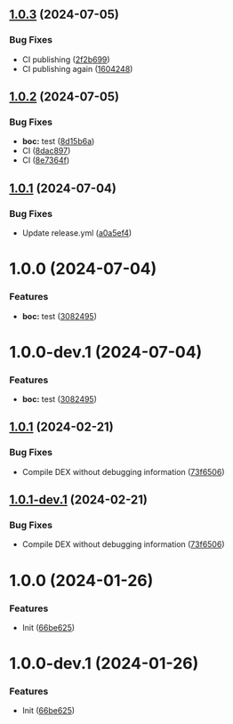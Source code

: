 ## [1.0.3](https://github.com/pufferffish/revanced-patches-repo/compare/v1.0.2...v1.0.3) (2024-07-05)


### Bug Fixes

* CI publishing ([2f2b699](https://github.com/pufferffish/revanced-patches-repo/commit/2f2b699448a12d9395fe6504e972d9f060e1b72b))
* CI publishing again ([1604248](https://github.com/pufferffish/revanced-patches-repo/commit/160424850f87cacf859a000b4649c52ad74b1f8f))

## [1.0.2](https://github.com/pufferffish/revanced-patches-repo/compare/v1.0.1...v1.0.2) (2024-07-05)


### Bug Fixes

* **boc:** test ([8d15b6a](https://github.com/pufferffish/revanced-patches-repo/commit/8d15b6a420b1fd799f5b388e932067aa907fda4a))
* CI ([8dac897](https://github.com/pufferffish/revanced-patches-repo/commit/8dac897c82c72bc852b5b5250264cba6e6f56b78))
* CI ([8e7364f](https://github.com/pufferffish/revanced-patches-repo/commit/8e7364fb26422550e90e74794440c138f756e698))

## [1.0.1](https://github.com/pufferffish/revanced-patches-repo/compare/v1.0.0...v1.0.1) (2024-07-04)


### Bug Fixes

* Update release.yml ([a0a5ef4](https://github.com/pufferffish/revanced-patches-repo/commit/a0a5ef4ec9c4651b2740c9e33d0c1797d51d6ddd))

# 1.0.0 (2024-07-04)


### Features

* **boc:** test ([3082495](https://github.com/pufferffish/revanced-patches-repo/commit/308249567b4f206de3ce7f263f4b91e783dcedbd))

# 1.0.0-dev.1 (2024-07-04)


### Features

* **boc:** test ([3082495](https://github.com/pufferffish/revanced-patches-repo/commit/308249567b4f206de3ce7f263f4b91e783dcedbd))

## [1.0.1](https://github.com/ReVanced/revanced-patches-template/compare/v1.0.0...v1.0.1) (2024-02-21)


### Bug Fixes

* Compile DEX without debugging information ([73f6506](https://github.com/ReVanced/revanced-patches-template/commit/73f6506bccc01e5622a6e19bedcf6d54d3f701c7))

## [1.0.1-dev.1](https://github.com/ReVanced/revanced-patches-template/compare/v1.0.0...v1.0.1-dev.1) (2024-02-21)


### Bug Fixes

* Compile DEX without debugging information ([73f6506](https://github.com/ReVanced/revanced-patches-template/commit/73f6506bccc01e5622a6e19bedcf6d54d3f701c7))

# 1.0.0 (2024-01-26)


### Features

* Init ([66be625](https://github.com/ReVanced/revanced-patches-template/commit/66be625f25ee2d678dac62a5bf4daa631284f8f6))

# 1.0.0-dev.1 (2024-01-26)


### Features

* Init ([66be625](https://github.com/ReVanced/revanced-patches-template/commit/66be625f25ee2d678dac62a5bf4daa631284f8f6))
